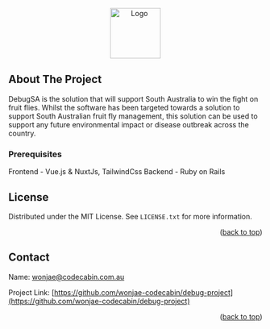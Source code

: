 
<!-- PROJECT LOGO -->
<br />
<div align="center">
  <a href="https://github.com/wonjae-codecabin/debug-project">
    <img src="https://res.cloudinary.com/dxmgdmeup/image/upload/v1660980021/imageedit_2_3299075995_bwaqsu.png" alt="Logo" width="100">
  </a>

</div>



<!-- ABOUT THE PROJECT -->
## About The Project

DebugSA is the solution that will support South Australia to win the fight on fruit flies. 
Whilst the software has been targeted towards a solution to support South Australian fruit fly management, this solution can be used to support any future environmental impact or disease outbreak across the country. 



### Prerequisites

Frontend - Vue.js & NuxtJs, TailwindCss
Backend - Ruby on Rails



<!-- LICENSE -->
## License

Distributed under the MIT License. See `LICENSE.txt` for more information.

<p align="right">(<a href="#readme-top">back to top</a>)</p>


<!-- CONTACT -->
## Contact

Name: wonjae@codecabin.com.au

Project Link: [https://github.com/wonjae-codecabin/debug-project](https://github.com/wonjae-codecabin/debug-project)

<p align="right">(<a href="#readme-top">back to top</a>)</p>




